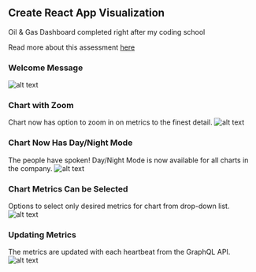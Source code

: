 ## Create React App Visualization
Oil & Gas Dashboard completed right after my coding school 

Read more about this assessment [here](https://react.eogresources.com)

### Welcome Message 
![alt text](https://media.giphy.com/media/MZiH097XqXnsNByWnD/giphy.gif)

### Chart with Zoom
Chart now has option to zoom in on metrics to the finest detail.
![alt text](https://media.giphy.com/media/kDqNUnmQLJTB0OItx0/giphy.gif)

### Chart Now Has Day/Night Mode
The people have spoken! Day/Night Mode is now available for all charts in the company.
![alt text](https://media.giphy.com/media/Rk2G5Plct8sijRAf1e/giphy.gif)

### Chart Metrics Can be Selected
Options to select only desired metrics for chart from drop-down list. 
![alt text](https://media.giphy.com/media/Vh3nFAzWW0gUjaXmin/giphy.gif)

### Updating Metrics
The metrics are updated with each heartbeat from the GraphQL API. 
![alt text](https://media.giphy.com/media/hWXTIL1bdJi902j21v/giphy.gif)
